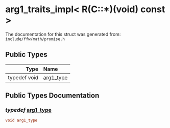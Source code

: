 arg1_traits_impl< R(C::*)(void) const  >
===================================


The documentation for this struct was generated from: `include/ffw/math/promise.h`



## Public Types

| Type | Name |
| -------: | :------- |
| typedef void | [arg1_type](#762adf3a) |


## Public Types Documentation

### _typedef_ <a id="762adf3a" href="#762adf3a">arg1_type</a>

```cpp
void arg1_type
```





